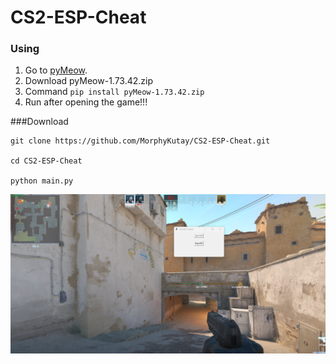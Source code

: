 # CS2-ESP-Cheat
### Using
1. Go to [pyMeow](https://github.com/qb-0/pyMeow/releases/tag/1.73.42).
2. Download pyMeow-1.73.42.zip
3. Command `pip install pyMeow-1.73.42.zip`
4. Run after opening the game!!!

###Download

```
git clone https://github.com/MorphyKutay/CS2-ESP-Cheat.git

cd CS2-ESP-Cheat

python main.py
```
   
![alt text](https://github.com/MorphyKutay/CS2-ESP-Cheat/blob/main/ss.png)
